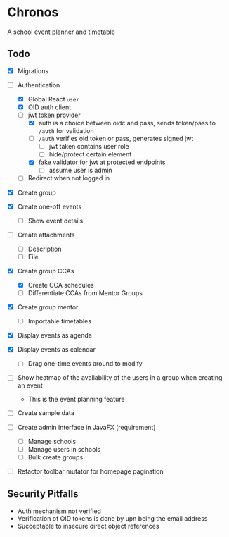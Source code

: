 
# Chronos

A school event planner and timetable

## Todo

- [x] Migrations
- [ ] Authentication
	- [x] Global React `user`
	- [x] OID auth client
	- [ ] jwt token provider
		- [x] auth is a choice between oidc and pass, sends token/pass to `/auth` for validation
		- [ ] `/auth` verifies oid token or pass, generates signed jwt
			- [ ] jwt taken contains user role
			- [ ] hide/protect certain element
		- [x] fake validator for jwt at protected endpoints
			- [ ] assume user is admin
	- [ ] Redirect when not logged in
- [x] Create group
- [x] Create one-off events
	- [ ] Show event details
- [ ] Create attachments
	- [ ] Description
	- [ ] File
- [x] Create group CCAs
	- [x] Create CCA schedules
	- [ ] Differentiate CCAs from Mentor Groups
- [x] Create group mentor
	- [ ] Importable timetables
- [x] Display events as agenda
- [x] Display events as calendar
	- [ ] Drag one-time events around to modify
- [ ] Show heatmap of the availability of the users in a group when creating an event
	- This is the event planning feature

- [ ] Create sample data
- [ ] Create admin interface in JavaFX (requirement)
	- [ ] Manage schools
	- [ ] Manage users in schools
	- [ ] Bulk create groups

- [ ] Refactor toolbar mutator for homepage pagination

## Security Pitfalls 

- Auth mechanism not verified
- Verification of OID tokens is done by upn being the email address
- Succeptable to insecure direct object references
